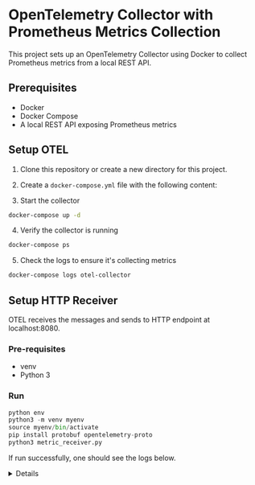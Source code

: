# OpenTelemetry Collector with Prometheus Metrics Collection

This project sets up an OpenTelemetry Collector using Docker to collect Prometheus metrics from a local REST API.

## Prerequisites

- Docker
- Docker Compose
- A local REST API exposing Prometheus metrics

## Setup OTEL

1. Clone this repository or create a new directory for this project.

2. Create a `docker-compose.yml` file with the following content:

3. Start the collector

```sh
docker-compose up -d
```

4. Verify the collector is running

```sh
docker-compose ps
```

5. Check the logs to ensure it's collecting metrics

```sh
docker-compose logs otel-collector
````

## Setup HTTP Receiver

OTEL receives the messages and sends to HTTP endpoint at localhost:8080.

### Pre-requisites

- venv
- Python 3

### Run 

```python
python env
python3 -m venv myenv
source myenv/bin/activate
pip install protobuf opentelemetry-proto
python3 metric_receiver.py
```

If run successfully, one should see the logs below.

<summary>
<details>

```

Metric: kafka_producer_failed_authentication_total
Description: The total number of connections with failed authentication
Unit: None
Timestamp: 1719897207780000000, Value: N/A


Metric: executor_pool_max_threads
Description: The maximum allowed number of threads in the pool
Unit: None
Timestamp: 1719897207780000000, Value: 2147483647.0
Timestamp: 1719897207780000000, Value: 2147483647.0


Metric: kafka_consumer_coordinator_sync_time_avg
Description: The average time taken for a group sync
Unit: None
Timestamp: 1719897207780000000, Value: 15.0


Metric: kafka_producer_records_per_request_avg
Description: The average number of records per request.
Unit: None
Timestamp: 1719897207780000000, Value: 1.0


Metric: kafka_producer_request_total
Description: The total number of requests sent
Unit: None
Timestamp: 1719897207780000000, Value: 6.0


```

</details>
</summary>